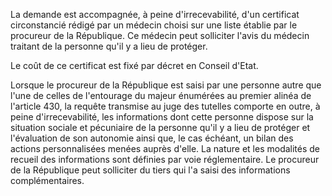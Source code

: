 La demande est accompagnée, à peine d'irrecevabilité, d'un certificat circonstancié rédigé par un médecin choisi sur une liste établie par le procureur de la République. Ce médecin peut solliciter l'avis du médecin traitant de la personne qu'il y a lieu de protéger.


Le coût de ce certificat est fixé par décret en Conseil d'Etat.


Lorsque le procureur de la République est saisi par une personne autre que l'une de celles de l'entourage du majeur énumérées au premier alinéa de l'article 430, la requête transmise au juge des tutelles comporte en outre, à peine d'irrecevabilité, les informations dont cette personne dispose sur la situation sociale et pécuniaire de la personne qu'il y a lieu de protéger et l'évaluation de son autonomie ainsi que, le cas échéant, un bilan des actions personnalisées menées auprès d'elle. La nature et les modalités de recueil des informations sont définies par voie réglementaire. Le procureur de la République peut solliciter du tiers qui l'a saisi des informations complémentaires.

